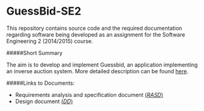 # GuessBid-SE2
This repository contains source code and the required documentation regarding software being developed as an assignment for the Software Engineering 2 (2014/2015) course.




#####Short Summary

The aim is to develop and implement Guessbid, an application implementing an inverse auction system. 
More detailed description can be found [here]().





#####Links to Documents:
+ Requirements analysis and specification document [(*RASD*)]()
+ Design document [(*DD*)]()
